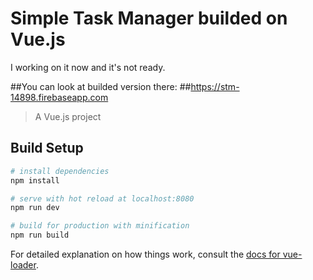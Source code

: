 # Simple Task Manager builded on Vue.js

I working on it now and it's not ready.

##You can look at builded version there:
##https://stm-14898.firebaseapp.com


> A Vue.js project

## Build Setup

``` bash
# install dependencies
npm install

# serve with hot reload at localhost:8080
npm run dev

# build for production with minification
npm run build
```

For detailed explanation on how things work, consult the [docs for vue-loader](http://vuejs.github.io/vue-loader).
